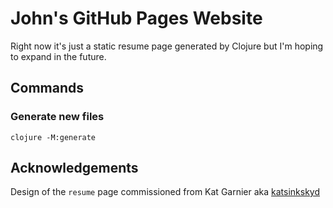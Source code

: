 # John's GitHub Pages Website

Right now it's just a static resume page generated by Clojure but I'm
hoping to expand in the future.


## Commands

### Generate new files

    clojure -M:generate


## Acknowledgements

Design of the `resume` page commissioned from Kat Garnier aka
[katsinkskyd](https://github.com/katsinskyd)

